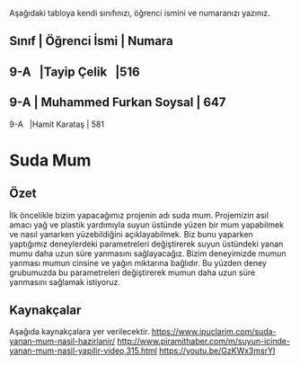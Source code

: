 

Aşağıdaki tabloya kendi sınıfınızı, öğrenci ismini ve numaranızı yazınız. 

Sınıf | Öğrenci İsmi  | Numara
---
9-A   |Tayip Çelik    |516
---
9-A  | Muhammed Furkan Soysal | 647
----
9-A   |Hamit Karataş | 581

#  Suda Mum
## Özet
İlk öncelikle bizim yapacağımız projenin adı suda mum. Projemizin asıl amacı yağ ve plastik yardımıyla suyun üstünde yüzen bir mum yapabilmek ve nasıl yanarken yüzebildiğini açıklayabilmek. Biz bunu yaparken yaptığımız deneylerdeki parametreleri değiştirerek suyun üstündeki yanan mumu daha uzun süre yanmasını sağlayacağız. Bizim deneyimizde mumun yanması mumun cinsine ve yağın miktarına bağlıdır. Bu yüzden deney grubumuzda bu parametreleri değiştirerek mumun daha uzun süre yanmasını sağlamak istiyoruz. 
## Kaynakçalar  
Aşağıda kaynakçalara yer verilecektir.
 https://www.ipuclarim.com/suda-yanan-mum-nasil-hazirlanir/
 http://www.piramithaber.com/m/suyun-icinde-yanan-mum-nasil-yapilir-video,315.html
 https://youtu.be/GzKWx3msrYI
 


